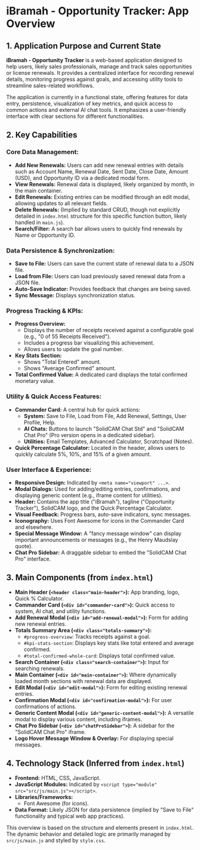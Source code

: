 # iBramah - Opportunity Tracker: App Overview

## 1. Application Purpose and Current State

**iBramah - Opportunity Tracker** is a web-based application designed to help users, likely sales professionals, manage and track sales opportunities or license renewals. It provides a centralized interface for recording renewal details, monitoring progress against goals, and accessing utility tools to streamline sales-related workflows.

The application is currently in a functional state, offering features for data entry, persistence, visualization of key metrics, and quick access to common actions and external AI chat tools. It emphasizes a user-friendly interface with clear sections for different functionalities.

## 2. Key Capabilities

### Core Data Management:
*   **Add New Renewals:** Users can add new renewal entries with details such as Account Name, Renewal Date, Sent Date, Close Date, Amount (USD), and Opportunity ID via a dedicated modal form.
*   **View Renewals:** Renewal data is displayed, likely organized by month, in the main container.
*   **Edit Renewals:** Existing entries can be modified through an edit modal, allowing updates to all relevant fields.
*   **Delete Renewals:** (Implied by standard CRUD, though not explicitly detailed in `index.html` structure for this specific function button, likely handled in `main.js`).
*   **Search/Filter:** A search bar allows users to quickly find renewals by Name or Opportunity ID.

### Data Persistence & Synchronization:
*   **Save to File:** Users can save the current state of renewal data to a JSON file.
*   **Load from File:** Users can load previously saved renewal data from a JSON file.
*   **Auto-Save Indicator:** Provides feedback that changes are being saved.
*   **Sync Message:** Displays synchronization status.

### Progress Tracking & KPIs:
*   **Progress Overview:**
    *   Displays the number of receipts received against a configurable goal (e.g., "0 of 55 Receipts Received").
    *   Includes a progress bar visualizing this achievement.
    *   Allows users to update the goal number.
*   **Key Stats Section:**
    *   Shows "Total Entered" amount.
    *   Shows "Average Confirmed" amount.
*   **Total Confirmed Value:** A dedicated card displays the total confirmed monetary value.

### Utility & Quick Access Features:
*   **Commander Card:** A central hub for quick actions:
    *   **System:** Save to File, Load from File, Add Renewal, Settings, User Profile, Help.
    *   **AI Chats:** Buttons to launch "SolidCAM Chat Std" and "SolidCAM Chat Pro" (Pro version opens in a dedicated sidebar).
    *   **Utilities:** Email Templates, Advanced Calculator, Scratchpad (Notes).
*   **Quick Percentage Calculator:** Located in the header, allows users to quickly calculate 5%, 10%, and 15% of a given amount.

### User Interface & Experience:
*   **Responsive Design:** Indicated by `<meta name="viewport" ...>`.
*   **Modal Dialogs:** Used for adding/editing entries, confirmations, and displaying generic content (e.g., iframe content for utilities).
*   **Header:** Contains the app title ("iBramah"), tagline ("Opportunity Tracker"), SolidCAM logo, and the Quick Percentage Calculator.
*   **Visual Feedback:** Progress bars, auto-save indicators, sync messages.
*   **Iconography:** Uses Font Awesome for icons in the Commander Card and elsewhere.
*   **Special Message Window:** A "fancy message window" can display important announcements or messages (e.g., the Henry Maudslay quote).
*   **Chat Pro Sidebar:** A draggable sidebar to embed the "SolidCAM Chat Pro" interface.

## 3. Main Components (from `index.html`)

*   **Main Header (`<header class="main-header">`):** App branding, logo, Quick % Calculator.
*   **Commander Card (`<div id="commander-card">`):** Quick access to system, AI chat, and utility functions.
*   **Add Renewal Modal (`<div id="add-renewal-modal">`):** Form for adding new renewal entries.
*   **Totals Summary Area (`<div class="totals-summary">`):**
    *   `#progress-overview`: Tracks receipts against a goal.
    *   `#kpi-stats-section`: Displays key stats like total entered and average confirmed.
    *   `#total-confirmed-whole-card`: Displays total confirmed value.
*   **Search Container (`<div class="search-container">`):** Input for searching renewals.
*   **Main Container (`<div id="main-container">`):** Where dynamically loaded month sections with renewal data are displayed.
*   **Edit Modal (`<div id="edit-modal">`):** Form for editing existing renewal entries.
*   **Confirmation Modal (`<div id="confirmation-modal">`):** For user confirmations of actions.
*   **Generic Content Modal (`<div id="generic-content-modal">`):** A versatile modal to display various content, including iframes.
*   **Chat Pro Sidebar (`<div id="chatProSidebar">`):** A sidebar for the "SolidCAM Chat Pro" iframe.
*   **Logo Hover Message Window & Overlay:** For displaying special messages.

## 4. Technology Stack (Inferred from `index.html`)

*   **Frontend:** HTML, CSS, JavaScript.
*   **JavaScript Modules:** Indicated by `<script type="module" src="src/js/main.js"></script>`.
*   **Libraries/Frameworks:**
    *   Font Awesome (for icons).
*   **Data Format:** Likely JSON for data persistence (implied by "Save to File" functionality and typical web app practices).

This overview is based on the structure and elements present in `index.html`. The dynamic behavior and detailed logic are primarily managed by `src/js/main.js` and styled by `style.css`.